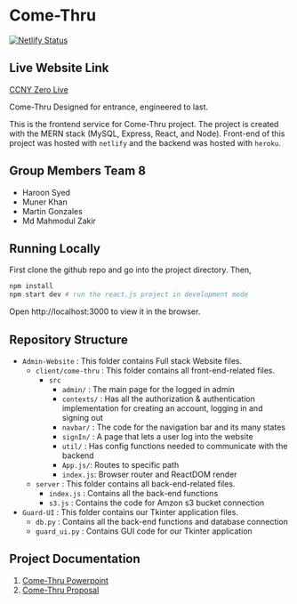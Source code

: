 # Come-Thru
[![Netlify Status](https://api.netlify.com/api/v1/badges/77b3afd5-b2ef-4d5a-8ba3-a2e52fa2a111/deploy-status)](https://app.netlify.com/sites/come-thru/deploys)

## Live Website Link
[CCNY Zero Live](https://come-thru.netlify.app/)

Come-Thru Designed for entrance, engineered to last.

This is the frontend service for Come-Thru project. The project is created with the MERN stack (MySQL, Express, React, and Node). Front-end of this project was hosted with `netlify` and the backend was hosted with `heroku`. 

## Group Members Team 8
- Haroon Syed
- Muner Khan 
- Martin Gonzales
- Md Mahmodul Zakir

## Running Locally
First clone the github repo and go into the project directory. Then,
```bash
npm install
npm start dev # run the react.js project in development mode
```
Open http://localhost:3000 to view it in the browser.

## Repository Structure
- `Admin-Website` : This folder contains Full stack Website files. 
  - `client/come-thru` : This folder contains all front-end-related files. 
    - `src`   
      - `admin/` : The main page for the logged in admin
      - `contexts/` : Has all the authorization & authentication implementation for creating an account, logging in and signing out
      - `navbar/` : The code for the navigation bar and its many states
      - `signIn/` : A page that lets a user log into the website
      - `util/` : Has config functions needed to communicate with the backend
      - `App.js/`: Routes to specific path
      - `index.js`: Browser router and ReactDOM render
  - `server` : This folder contains all back-end-related files. 
    - `index.js` : Contains all the back-end functions
    - `s3.js` : Contains the code for Amzon s3 bucket connection
- `Guard-UI` : This folder contains our Tkinter application files.
  - `db.py` : Contains all the back-end functions and database connection
  - `guard_ui.py` : Contains GUI code for our Tkinter application  
   
## Project Documentation
1. [Come-Thru Powerpoint](https://drive.google.com/file/d/11BTRRMZfQFwb-vi__FjNdz-cUS9OFXV8/view?usp=sharing)
2. [Come-Thru Proposal](https://drive.google.com/file/d/11BTRRMZfQFwb-vi__FjNdz-cUS9OFXV8/view?usp=sharing)  


